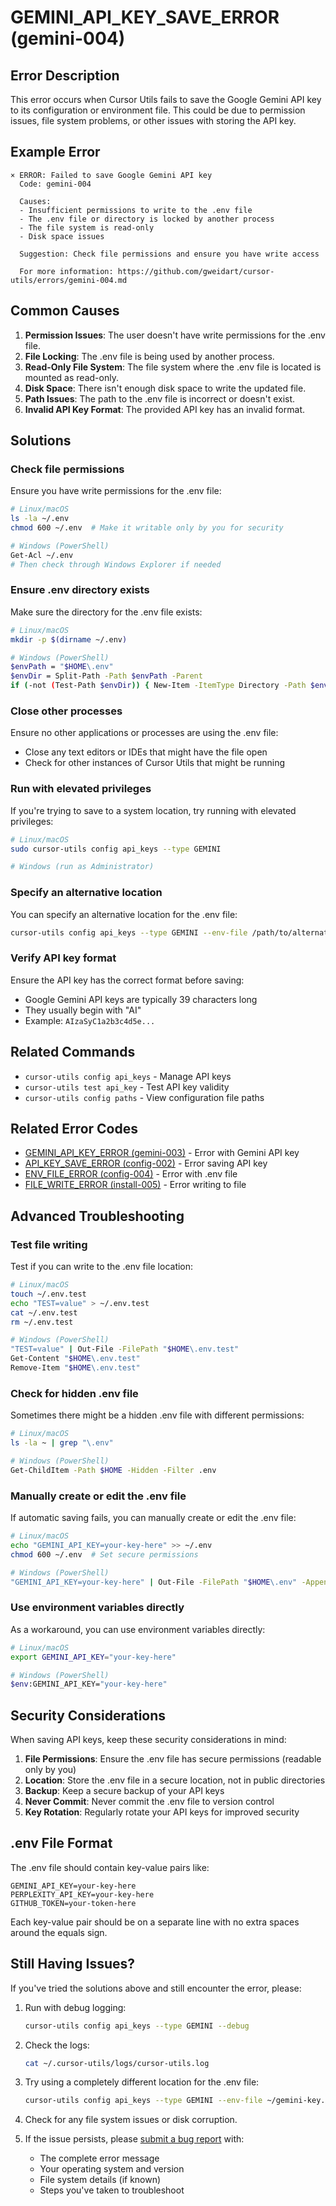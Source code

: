 # GEMINI_API_KEY_SAVE_ERROR (gemini-004)

## Error Description

This error occurs when Cursor Utils fails to save the Google Gemini API key to its configuration or environment file. This could be due to permission issues, file system problems, or other issues with storing the API key.

## Example Error

```
× ERROR: Failed to save Google Gemini API key
  Code: gemini-004
  
  Causes:
  - Insufficient permissions to write to the .env file
  - The .env file or directory is locked by another process
  - The file system is read-only
  - Disk space issues
  
  Suggestion: Check file permissions and ensure you have write access
  
  For more information: https://github.com/gweidart/cursor-utils/errors/gemini-004.md
```

## Common Causes

1. **Permission Issues**: The user doesn't have write permissions for the .env file.
2. **File Locking**: The .env file is being used by another process.
3. **Read-Only File System**: The file system where the .env file is located is mounted as read-only.
4. **Disk Space**: There isn't enough disk space to write the updated file.
5. **Path Issues**: The path to the .env file is incorrect or doesn't exist.
6. **Invalid API Key Format**: The provided API key has an invalid format.

## Solutions

### Check file permissions

Ensure you have write permissions for the .env file:

```bash
# Linux/macOS
ls -la ~/.env
chmod 600 ~/.env  # Make it writable only by you for security

# Windows (PowerShell)
Get-Acl ~/.env
# Then check through Windows Explorer if needed
```

### Ensure .env directory exists

Make sure the directory for the .env file exists:

```bash
# Linux/macOS
mkdir -p $(dirname ~/.env)

# Windows (PowerShell)
$envPath = "$HOME\.env"
$envDir = Split-Path -Path $envPath -Parent
if (-not (Test-Path $envDir)) { New-Item -ItemType Directory -Path $envDir }
```

### Close other processes

Ensure no other applications or processes are using the .env file:
- Close any text editors or IDEs that might have the file open
- Check for other instances of Cursor Utils that might be running

### Run with elevated privileges

If you're trying to save to a system location, try running with elevated privileges:

```bash
# Linux/macOS
sudo cursor-utils config api_keys --type GEMINI

# Windows (run as Administrator)
```

### Specify an alternative location

You can specify an alternative location for the .env file:

```bash
cursor-utils config api_keys --type GEMINI --env-file /path/to/alternative/.env
```

### Verify API key format

Ensure the API key has the correct format before saving:
- Google Gemini API keys are typically 39 characters long
- They usually begin with "AI"
- Example: `AIzaSyC1a2b3c4d5e...`

## Related Commands

- `cursor-utils config api_keys` - Manage API keys
- `cursor-utils test api_key` - Test API key validity
- `cursor-utils config paths` - View configuration file paths

## Related Error Codes

- [GEMINI_API_KEY_ERROR (gemini-003)](gemini-003.md) - Error with Gemini API key
- [API_KEY_SAVE_ERROR (config-002)](config-002.md) - Error saving API key
- [ENV_FILE_ERROR (config-004)](config-004.md) - Error with .env file
- [FILE_WRITE_ERROR (install-005)](install-005.md) - Error writing to file

## Advanced Troubleshooting

### Test file writing

Test if you can write to the .env file location:

```bash
# Linux/macOS
touch ~/.env.test
echo "TEST=value" > ~/.env.test
cat ~/.env.test
rm ~/.env.test

# Windows (PowerShell)
"TEST=value" | Out-File -FilePath "$HOME\.env.test"
Get-Content "$HOME\.env.test"
Remove-Item "$HOME\.env.test"
```

### Check for hidden .env file

Sometimes there might be a hidden .env file with different permissions:

```bash
# Linux/macOS
ls -la ~ | grep "\.env"

# Windows (PowerShell)
Get-ChildItem -Path $HOME -Hidden -Filter .env
```

### Manually create or edit the .env file

If automatic saving fails, you can manually create or edit the .env file:

```bash
# Linux/macOS
echo "GEMINI_API_KEY=your-key-here" >> ~/.env
chmod 600 ~/.env  # Set secure permissions

# Windows (PowerShell)
"GEMINI_API_KEY=your-key-here" | Out-File -FilePath "$HOME\.env" -Append
```

### Use environment variables directly

As a workaround, you can use environment variables directly:

```bash
# Linux/macOS
export GEMINI_API_KEY="your-key-here"

# Windows (PowerShell)
$env:GEMINI_API_KEY="your-key-here"
```

## Security Considerations

When saving API keys, keep these security considerations in mind:

1. **File Permissions**: Ensure the .env file has secure permissions (readable only by you)
2. **Location**: Store the .env file in a secure location, not in public directories
3. **Backup**: Keep a secure backup of your API keys
4. **Never Commit**: Never commit the .env file to version control
5. **Key Rotation**: Regularly rotate your API keys for improved security

## .env File Format

The .env file should contain key-value pairs like:

```
GEMINI_API_KEY=your-key-here
PERPLEXITY_API_KEY=your-key-here
GITHUB_TOKEN=your-token-here
```

Each key-value pair should be on a separate line with no extra spaces around the equals sign.

## Still Having Issues?

If you've tried the solutions above and still encounter the error, please:

1. Run with debug logging:
   ```bash
   cursor-utils config api_keys --type GEMINI --debug
   ```

2. Check the logs:
   ```bash
   cat ~/.cursor-utils/logs/cursor-utils.log
   ```

3. Try using a completely different location for the .env file:
   ```bash
   cursor-utils config api_keys --type GEMINI --env-file ~/gemini-key.env
   ```

4. Check for any file system issues or disk corruption.

5. If the issue persists, please [submit a bug report](https://github.com/gweidart/cursor-utils/issues) with:
   - The complete error message
   - Your operating system and version
   - File system details (if known)
   - Steps you've taken to troubleshoot 